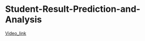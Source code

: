 # Student-Result-Prediction-and-Analysis

[Video_link](https://www.youtube.com/watch?v=ozSYPc9__hs&t)
